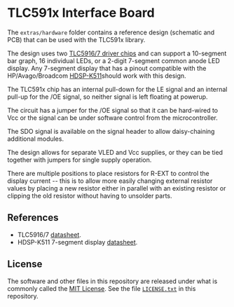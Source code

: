# TLC591x Interface Board

The `extras/hardware` folder contains a reference design (schematic and PCB) that can be used with the TLC591x library.

The design uses two [TLC5916/7 driver chips][2] and can support a 10-segment bar graph, 16 individual LEDs, or a 2-digit 7-segment common anode LED display. Any 7-segment display that has a pinout compatible with the HP/Avago/Broadcom [HDSP-K511][1]should work with this design.

The TLC591x chip has an internal pull-down for the LE signal and an internal pull-up for the /OE signal, so neither signal is left floating at powerup.

The circuit has a jumper for the /OE signal so that it can be hard-wired to Vcc or the signal can be under software control from the microcontroller.

The SDO signal is available on the signal header to allow daisy-chaining additional modules.

The design allows for separate VLED and Vcc supplies, or they can be tied together with jumpers for single supply operation.

There are multiple positions to place resistors for R-EXT to control the display current -- this is to allow more easily changing external resistor values by placing a new resistor either in parallel with an existing resistor or clipping the old resistor without having to unsolder parts.

## References

+ TLC5916/7 [datasheet][2].
+ HDSP-K511 7-segment display [datasheet][1].

## License

The software and other files in this repository are released under what is commonly called the [MIT License][100]. See the file [`LICENSE.txt`][101] in this repository.

[1]: https://docs.broadcom.com/docs/AV02-2555EN
[2]: http://www.ti.com/lit/ds/symlink/tlc5916.pdf
[100]: https://choosealicense.com/licenses/mit/
[101]: ../../LICENSE.txt
[//]: # ([200]: https://github.com/Andy4495/TLC591x)
